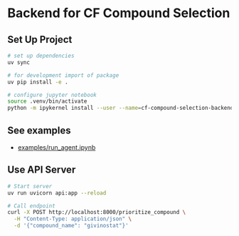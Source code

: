 # Backend for CF Compound Selection

## Set Up Project

```sh
# set up dependencies
uv sync

# for development import of package
uv pip install -e .

# configure jupyter notebook
source .venv/bin/activate
python -m ipykernel install --user --name=cf-compound-selection-backend --display-name "Python (cf-compound-selection-backend)"
```

## See examples

- [examples/run_agent.ipynb](examples/run_agent.ipynb)

## Use API Server

```sh
# Start server
uv run uvicorn api:app --reload

# Call endpoint
curl -X POST http://localhost:8000/prioritize_compound \
  -H "Content-Type: application/json" \
  -d '{"compound_name": "givinostat"}'
```
